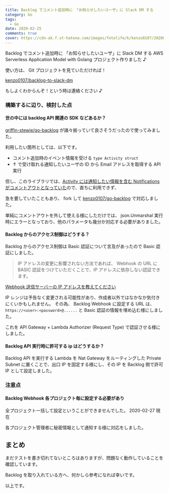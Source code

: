```yaml
---
title: Backlog でコメント追加時に 「お知らせしたいユーザ」に Slack DM する
category: Go
tags:
  - Go
date: 2020-02-25
comments: true
cover: https://cdn-ak.f.st-hatena.com/images/fotolife/k/kenzo0107/20200227/20200227215819.png
---
```


Backlog でコメント追加時に 「お知らせしたいユーザ」に Slack DM する AWS Serverless Application Model with Golang プロジェクト作りました ♪

<!-- more -->

使い方は、 Git プロジェクトを見ていただければ！

[kenzo0107/backlog-to-slack-dm](https://github.com/kenzo0107/backlog-to-slack-dm)

もしよくわからんぞ！という時は連絡ください ♪

### 構築するに辺り、検討した点

#### 世の中には backlog API 関連の SDK などあるか？

[griffin-stewie/go-backlog](https://github.com/griffin-stewie/go-backlog) が諸々揃っていて良さそうだったので使ってみました。

利用したい箇所としては、以下です。

- コメント追加時のイベント情報を受ける `type Activity struct`
- ↑ で受け取れる通知したいユーザの ID から Email アドレスを取得する API 実行

但し、このライブラリでは、[Activity には通知したい情報を含む Notifications がコメントアウトとなっていた](https://github.com/griffin-stewie/go-backlog/blob/master/models.go#L242)ので、直ちに利用できず、

急を要していたこともあり、 fork して [kenzo0107/go-backlog](https://github.com/kenzo0107/go-backlog) で対応しました。

単純にコメントアウトを外して使える様にしただけでは、 json.Unmarshal 実行時にエラーとなっており、他のパラメータも幾分か対応する必要がありました。

#### Backlog からのアクセス制御はどうする？

Backlog からのアクセス制御は Basic 認証について言及があったので Basic 認証にしました。

> IP アドレスの変更に影響されない方法であれば、 Webhook の URL に BASIC 認証をつけていただくことで、IP アドレスに依存しない認証できます。

[Webhook 送信サーバーの IP アドレスを教えてください](https://support-ja.backlog.com/hc/ja/articles/360035645534-Webhook-%E3%82%B5%E3%83%BC%E3%83%90%E3%81%AE%E6%83%85%E5%A0%B1)

IP レンジは予告なく変更される可能性があり、作成者以外ではなかなか気付きにくいかもしれません。
その為、 Backlog Webhook に設定する URL は、 `https://<user>:<password>@......` と Basic 認証の情報を埋め込む様にしました。

これを API Gateway + Lambda Authorizer (Request Type) で認証させる様にしました。

#### Backlog API 実行時に許可する ip はどうするか？

Backlog API を実行する Lambda を Nat Gateway をルーティングした Private Subnet に置くことで、出口 IP を固定する様にし、その IP を Backlog 側で許可 IP として設定しました。

### 注意点

#### Backlog Webhook 各プロジェクト毎に設定する必要があり

全プロジェクト一括して設定ということができませんでした。 2020-02-27 現在

各プロジェクト管理者に秘密情報として通知する様に対応をしました。

## まとめ

まだテストを書き切れてないところはありますが、問題なく動作していることを確認しています。

Backlog を取り入れている方へ、何かしら参考になれば幸いです。

以上です。
